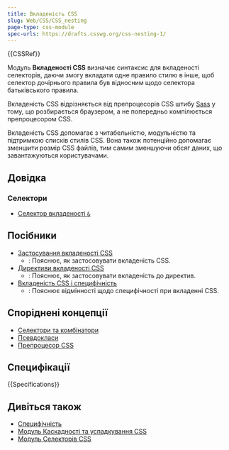 ```yaml
---
title: Вкладеність CSS
slug: Web/CSS/CSS_nesting
page-type: css-module
spec-urls: https://drafts.csswg.org/css-nesting-1/
---
```


{{CSSRef}}

Модуль **Вкладеності CSS** визначає синтаксис для вкладеності селекторів, даючи змогу вкладати одне правило стилю в інше, щоб селектор дочірнього правила був відносним щодо селектора батьківського правила.

Вкладеність CSS відрізняється від препроцесорів CSS штибу [Sass](https://sass-lang.com/) у тому, що розбирається браузером, а не попередньо компілюється препроцесором CSS.

Вкладеність CSS допомагає з читабельністю, модульністю та підтримкою списків стилів CSS. Вона також потенційно допомагає зменшити розмір CSS файлів, тим самим зменшуючи обсяг даних, що завантажуються користувачами.

## Довідка

### Селектори

- [Селектор вкладеності `&`](/uk/docs/Web/CSS/Nesting_selector)

## Посібники

- [Застосування вкладеності CSS](/uk/docs/Web/CSS/CSS_nesting/Using_CSS_nesting)
  - : Пояснює, як застосовувати вкладеність CSS.
- [Директиви вкладеності CSS](/uk/docs/Web/CSS/CSS_nesting/Nesting_at-rules)
  - : Пояснює, як застосовувати вкладеність до директив.
- [Вкладеність CSS і специфічність](/uk/docs/Web/CSS/CSS_nesting/Nesting_and_specificity)
  - : Пояснює відмінності щодо специфічності при вкладенні CSS.

## Споріднені концепції

- [Селектори та комбінатори](/uk/docs/Web/CSS/CSS_selectors/Selectors_and_combinators)
- [Псевдокласи](/uk/docs/Web/CSS/Pseudo-classes)
- [Препроцесор CSS](/uk/docs/Glossary/CSS_preprocessor)

## Специфікації

{{Specifications}}

## Дивіться також

- [Специфічність](/uk/docs/Web/CSS/Specificity)
- [Модуль Каскадності та успадкування CSS](/uk/docs/Web/CSS/CSS_cascade)
- [Модуль Селекторів CSS](/uk/docs/Web/CSS/CSS_selectors)
